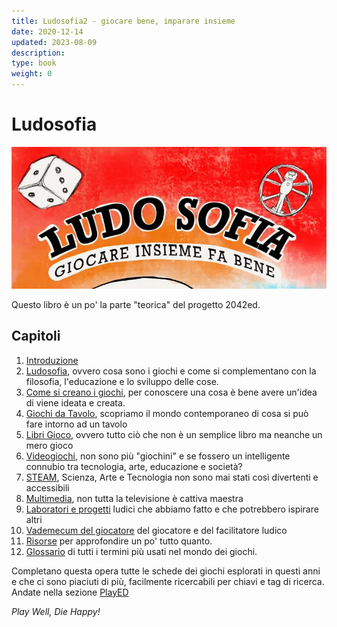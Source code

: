 ```yaml
---
title: Ludosofia2 - giocare bene, imparare insieme
date: 2020-12-14
updated: 2023-08-09
description: 
type: book
weight: 0
---
```

# Ludosofia

![](_img/cover_ludosofia_featured.webp)

Questo libro è un po' la parte "teorica" del progetto 2042ed.

## Capitoli

1. [Introduzione](01_introduzione.md)
2. [Ludosofia](10_ludosofia.md), ovvero cosa sono i giochi e come si complementano con la filosofia, l'educazione e lo sviluppo delle cose.
3. [Come si creano i giochi](20_gamedesign.md), per conoscere una cosa è bene avere un'idea di viene ideata e creata.
4. [Giochi da Tavolo](30_giochidatavolo.md), scopriamo il mondo contemporaneo di cosa si può fare intorno ad un tavolo
5. [Libri Gioco](40_librigioco.md), ovvero tutto ciò che non è un semplice libro ma neanche un mero gioco
6. [Videogiochi](50_videogiochi.md), non sono più "giochini" e se fossero un intelligente connubio tra tecnologia, arte, educazione e società?
7. [STEAM](60_steam.md), Scienza, Arte e Tecnologia non sono mai stati così divertenti e accessibili
8. [Multimedia](62_multimedia.md), non tutta la televisione è cattiva maestra
9. [Laboratori e progetti](70_laboratori.md) ludici che abbiamo fatto e che potrebbero ispirare altri
10. [Vademecum del giocatore](80_vademecum.md) del giocatore e del facilitatore ludico
11. [Risorse](93_appendici.md) per approfondire un po' tutto quanto.
12. [Glossario](95_glossario.md) di tutti i termini più usati nel mondo dei giochi.

Completano questa opera tutte le schede dei giochi esplorati in questi anni e che ci sono piaciuti di più, facilmente ricercabili per chiavi e tag di ricerca. Andate nella sezione [PlayED](../../played/index.md)

_Play Well, Die Happy!_
